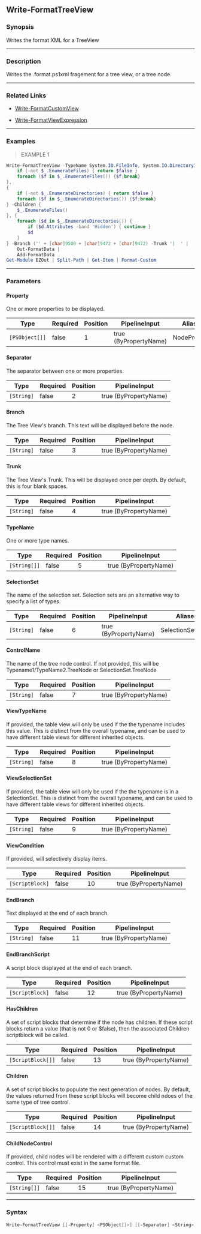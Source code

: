 Write-FormatTreeView
--------------------




### Synopsis
Writes the format XML for a TreeView



---


### Description

Writes the .format.ps1xml fragement for a tree view, or a tree node.



---


### Related Links
* [Write-FormatCustomView](Write-FormatCustomView.md)



* [Write-FormatViewExpression](Write-FormatViewExpression.md)





---


### Examples
> EXAMPLE 1

```PowerShell
Write-FormatTreeView -TypeName System.IO.FileInfo, System.IO.DirectoryInfo -NodeProperty Name -HasChildren {
    if (-not $_.EnumerateFiles) { return $false }
    foreach ($f in $_.EnumerateFiles()) {$f;break}
},
{
    if (-not $_.EnumerateDirectories) { return $false }
    foreach ($f in $_.EnumerateDirectories()) {$f;break}
} -Children {
    $_.EnumerateFiles()
}, {
    foreach ($d in $_.EnumerateDirectories()) {
        if ($d.Attributes -band 'Hidden') { continue }
        $d
    }
} -Branch ('' + [char]9500 + [char]9472 + [char]9472) -Trunk '|  ' |
    Out-FormatData |
    Add-FormatData
Get-Module EZOut | Split-Path | Get-Item | Format-Custom
```


---


### Parameters
#### **Property**

One or more properties to be displayed.






|Type          |Required|Position|PipelineInput        |Aliases     |
|--------------|--------|--------|---------------------|------------|
|`[PSObject[]]`|false   |1       |true (ByPropertyName)|NodeProperty|



#### **Separator**

The separator between one or more properties.






|Type      |Required|Position|PipelineInput        |
|----------|--------|--------|---------------------|
|`[String]`|false   |2       |true (ByPropertyName)|



#### **Branch**

The Tree View's branch.
This text will be displayed before the node.






|Type      |Required|Position|PipelineInput        |
|----------|--------|--------|---------------------|
|`[String]`|false   |3       |true (ByPropertyName)|



#### **Trunk**

The Tree View's Trunk.
This will be displayed once per depth.
By default, this is four blank spaces.






|Type      |Required|Position|PipelineInput        |
|----------|--------|--------|---------------------|
|`[String]`|false   |4       |true (ByPropertyName)|



#### **TypeName**

One or more type names.






|Type        |Required|Position|PipelineInput        |
|------------|--------|--------|---------------------|
|`[String[]]`|false   |5       |true (ByPropertyName)|



#### **SelectionSet**

The name of the selection set.  Selection sets are an alternative way to specify a list of types.






|Type      |Required|Position|PipelineInput        |Aliases         |
|----------|--------|--------|---------------------|----------------|
|`[String]`|false   |6       |true (ByPropertyName)|SelectionSetName|



#### **ControlName**

The name of the tree node control.
If not provided, this will be Typename1/TypeName2.TreeNode or SelectionSet.TreeNode






|Type      |Required|Position|PipelineInput        |
|----------|--------|--------|---------------------|
|`[String]`|false   |7       |true (ByPropertyName)|



#### **ViewTypeName**

If provided, the table view will only be used if the the typename includes this value.
This is distinct from the overall typename, and can be used to have different table views for different inherited objects.






|Type      |Required|Position|PipelineInput        |
|----------|--------|--------|---------------------|
|`[String]`|false   |8       |true (ByPropertyName)|



#### **ViewSelectionSet**

If provided, the table view will only be used if the the typename is in a SelectionSet.
This is distinct from the overall typename, and can be used to have different table views for different inherited objects.






|Type      |Required|Position|PipelineInput        |
|----------|--------|--------|---------------------|
|`[String]`|false   |9       |true (ByPropertyName)|



#### **ViewCondition**

If provided, will selectively display items.






|Type           |Required|Position|PipelineInput        |
|---------------|--------|--------|---------------------|
|`[ScriptBlock]`|false   |10      |true (ByPropertyName)|



#### **EndBranch**

Text displayed at the end of each branch.






|Type      |Required|Position|PipelineInput        |
|----------|--------|--------|---------------------|
|`[String]`|false   |11      |true (ByPropertyName)|



#### **EndBranchScript**

A script block displayed at the end of each branch.






|Type           |Required|Position|PipelineInput        |
|---------------|--------|--------|---------------------|
|`[ScriptBlock]`|false   |12      |true (ByPropertyName)|



#### **HasChildren**

A set of script blocks that determine if the node has children.
If these script blocks return a value (that is not 0 or $false),
then the associated Children scriptblock will be called.






|Type             |Required|Position|PipelineInput        |
|-----------------|--------|--------|---------------------|
|`[ScriptBlock[]]`|false   |13      |true (ByPropertyName)|



#### **Children**

A set of script blocks to populate the next generation of nodes.
By default, the values returned from these script blocks will become child ndoes
of the same type of tree control.






|Type             |Required|Position|PipelineInput        |
|-----------------|--------|--------|---------------------|
|`[ScriptBlock[]]`|false   |14      |true (ByPropertyName)|



#### **ChildNodeControl**

If provided, child nodes will be rendered with a different custom custom control.
This control must exist in the same format file.






|Type        |Required|Position|PipelineInput        |
|------------|--------|--------|---------------------|
|`[String[]]`|false   |15      |true (ByPropertyName)|





---


### Syntax
```PowerShell
Write-FormatTreeView [[-Property] <PSObject[]>] [[-Separator] <String>] [[-Branch] <String>] [[-Trunk] <String>] [[-TypeName] <String[]>] [[-SelectionSet] <String>] [[-ControlName] <String>] [[-ViewTypeName] <String>] [[-ViewSelectionSet] <String>] [[-ViewCondition] <ScriptBlock>] [[-EndBranch] <String>] [[-EndBranchScript] <ScriptBlock>] [[-HasChildren] <ScriptBlock[]>] [[-Children] <ScriptBlock[]>] [[-ChildNodeControl] <String[]>] [<CommonParameters>]
```
